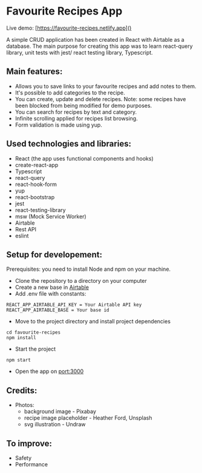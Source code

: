 # Favourite Recipes App

Live demo: [https://favourite-recipes.netlify.app]()

A simple CRUD application has been created in React with Airtable as a database.
The main purpose for creating this app was to learn react-query library, unit tests with jest/ react testing library, Typescript.

## Main features:

- Allows you to save links to your favourite recipes and add notes to them.
- It's possible to add categories to the recipe.
- You can create, update and delete recipes. Note: some recipes have been blocked from being modified for demo purposes.
- You can search for recipes by text and category.
- Infinite scrolling applied for recipes list browsing.
- Form validation is made using yup.

## Used technologies and libraries:

- React (the app uses functional components and hooks)
- create-react-app
- Typescript
- react-query
- react-hook-form
- yup
- react-bootstrap
- jest
- react-testing-library
- msw (Mock Service Worker)
- Airtable
- Rest API
- eslint

## Setup for developement:

Prerequisites: you need to install Node and npm on your machine.

- Clone the repository to a directory on your computer
- Create a new base in [Airtable](https://airtable.com/)
- Add .env file with constants:

```
REACT_APP_AIRTABLE_API_KEY = Your Airtable API key
REACT_APP_AIRTABLE_BASE = Your base id
```

- Move to the project directory and install project dependencies

```
cd favourite-recipes
npm install
```

- Start the project

```
npm start
```

- Open the app on [port:3000](http://localhost:3000/)

## Credits:

- Photos:
  - background image - Pixabay
  - recipe image placeholder - Heather Ford, Unsplash
  - svg illustration - Undraw

## To improve:

- Safety
- Performance
